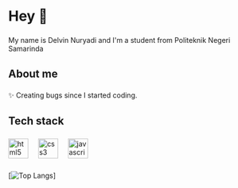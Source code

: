 <h1 align="left">Hey 👋</h1>

###

<p align="left">My name is Delvin Nuryadi and I'm a student from Politeknik Negeri Samarinda</p>

###

<h2 align="left">About me</h2>

###

<p align="left">✨ Creating bugs since I started coding.</p>

###

<h2 align="left">Tech stack</h2>

###

<div align="left">

  <img src="https://cdn.jsdelivr.net/gh/devicons/devicon/icons/html5/html5-original.svg" height="40" alt="html5 logo"  />
  <img width="12" />
  <img src="https://cdn.jsdelivr.net/gh/devicons/devicon/icons/css3/css3-original.svg" height="40" alt="css3 logo"  />
  <img width="12" />
  <img src="https://cdn.jsdelivr.net/gh/devicons/devicon/icons/javascript/javascript-original.svg" height="40" alt="javascript logo"  />
  <img width="12" />

</div>

###

[![Top Langs](https://github-readme-stats.vercel.app/api/top-langs/?username=delvinnuryadi)]
